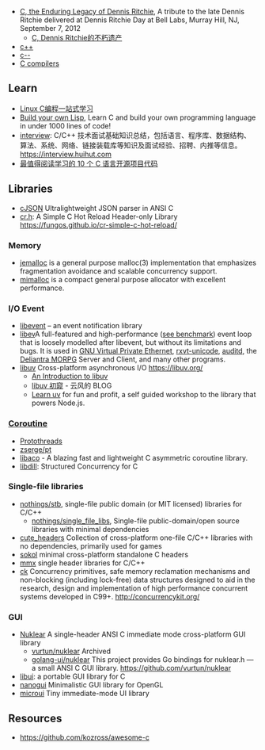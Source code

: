 - [C, the Enduring Legacy of Dennis Ritchie](http://www.cs.columbia.edu/~aho/Talks/12-09-07_DMR.pdf), A tribute to the late Dennis Ritchie delivered at Dennis Ritchie Day at Bell Labs, Murray Hill, NJ, September 7, 2012
  - [C, Dennis Ritchie的不朽遗产](https://www.ituring.com.cn/article/12901)
- [c++](cpp)
- [c--](https://www.cs.tufts.edu/~nr/c--/index.html)
- [C compilers](compiler#C)



## Learn
- [Linux C编程一站式学习](https://github.com/learning-linux-c-cpp/akabook)
- [Build your own Lisp](https://github.com/orangeduck/BuildYourOwnLisp), Learn C and build your own programming language in under 1000 lines of code!
- [interview](https://github.com/huihut/interview): C/C++ 技术面试基础知识总结，包括语言、程序库、数据结构、算法、系统、网络、链接装载库等知识及面试经验、招聘、内推等信息。 https://interview.huihut.com
- [最值得阅读学习的 10 个 C 语言开源项目代码](https://my.oschina.net/zhoukuo/blog/335788#OSC_h3_2)



## Libraries
- [cJSON](https://github.com/DaveGamble/cJSON) Ultralightweight JSON parser in ANSI C
- [cr.h](https://github.com/fungos/cr): A Simple C Hot Reload Header-only Library https://fungos.github.io/cr-simple-c-hot-reload/

### Memory
- [jemalloc](https://github.com/jemalloc/jemalloc) is a general purpose malloc(3) implementation that emphasizes fragmentation avoidance and scalable concurrency support. 
- [mimalloc](https://github.com/microsoft/mimalloc) is a compact general purpose allocator with excellent performance.

### I/O Event
- [libevent](https://github.com/libevent/libevent) – an event notification library
- [libev](http://software.schmorp.de/pkg/libev.html)A full-featured and high-performance ([see benchmark](http://libev.schmorp.de/bench.html)) event loop that is loosely modelled after libevent, but without its limitations and bugs. It is used in [GNU Virtual Private Ethernet](http://software.schmorp.de/pkg/gvpe.html), [rxvt-unicode](http://software.schmorp.de/pkg/rxvt-unicode.html), [auditd](http://people.redhat.com/sgrubb/audit/), the [Deliantra MORPG](http://www.deliantra.net/) Server and Client, and many other programs.
- [libuv](https://github.com/libuv/libuv) Cross-platform asynchronous I/O https://libuv.org/
  - [An Introduction to libuv](https://github.com/nikhilm/uvbook)
  - [libuv 初窥](http://blog.codingnow.com/2012/01/libuv.html) - 云风的 BLOG
  - [Learn uv](https://github.com/thlorenz/learnuv) for fun and profit, a self guided workshop to the library that powers Node.js.

### [Coroutine](https://en.wikipedia.org/wiki/Coroutine)
- [Protothreads](http://dunkels.com/adam/pt/index.html)
- [zserge/pt](https://github.com/zserge/pt)
- [libaco](https://github.com/hnes/libaco) - A blazing fast and lightweight C asymmetric coroutine library.
- [libdill](http://libdill.org/index.html): Structured Concurrency for C

### Single-file libraries
- [nothings/stb](https://github.com/nothings/stb), single-file public domain (or MIT licensed) libraries for C/C++
  - [nothings/single_file_libs](https://github.com/nothings/single_file_libs), Single-file public-domain/open source libraries with minimal dependencies
- [cute_headers](https://github.com/RandyGaul/cute_headers) Collection of cross-platform one-file C/C++ libraries with no dependencies, primarily used for games
- [sokol](https://github.com/floooh/sokol) minimal cross-platform standalone C headers
- [mmx](https://github.com/vurtun/mmx) single header libraries for C/C++
- [ck](https://github.com/concurrencykit/ck) Concurrency primitives, safe memory reclamation mechanisms and non-blocking (including lock-free) data structures designed to aid in the research, design and implementation of high performance concurrent systems developed in C99+. http://concurrencykit.org/

### GUI
- [Nuklear](https://github.com/Immediate-Mode-UI/Nuklear) A single-header ANSI C immediate mode cross-platform GUI library
  - [vurtun/nuklear](https://github.com/vurtun/nuklear) Archived
  - [golang-ui/nuklear](https://github.com/golang-ui/nuklear) This project provides Go bindings for nuklear.h — a small ANSI C GUI library. https://github.com/vurtun/nuklear
- [libui](https://github.com/andlabs/libui): a portable GUI library for C
- [nanogui](https://github.com/wjakob/nanogui) Minimalistic GUI library for OpenGL
- [microui](https://github.com/rxi/microui) Tiny immediate-mode UI library



## Resources
- https://github.com/kozross/awesome-c
